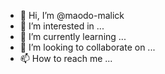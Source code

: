 - 👋 Hi, I’m @maodo-malick
- 👀 I’m interested in ...
- 🌱 I’m currently learning ...
- 💞️ I’m looking to collaborate on ...
- 📫 How to reach me ...

<!---
maodo-malick/maodo-malick is a ✨ special ✨ repository because its `README.md` (this file) appears on your GitHub profile.
You can click the Preview link to take a look at your changes.
--->
